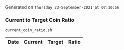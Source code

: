 Generated on `Thursday 23-September-2021 at 07:10:56`

### Current to Target Coin Ratio
`current_coin_ratio.sh`

Date|Current|Target|Ratio
---|---|---|---
